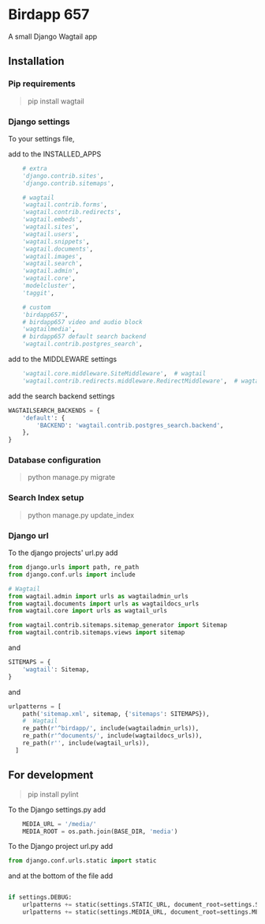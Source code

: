 
# Birdapp 657 #

A small Django Wagtail app

## Installation ###
  
### Pip requirements ###

> pip install wagtail

### Django settings ###

To your settings file,

add to the INSTALLED_APPS

``` Python
    # extra
    'django.contrib.sites',
    'django.contrib.sitemaps',

    # wagtail
    'wagtail.contrib.forms',
    'wagtail.contrib.redirects',
    'wagtail.embeds',
    'wagtail.sites',
    'wagtail.users',
    'wagtail.snippets',
    'wagtail.documents',
    'wagtail.images',
    'wagtail.search',
    'wagtail.admin',
    'wagtail.core',
    'modelcluster',
    'taggit',

    # custom
    'birdapp657',
    # birdapp657 video and audio block
    'wagtailmedia',
    # birdapp657 default search backend
    'wagtail.contrib.postgres_search',

```

add to the  MIDDLEWARE settings

``` python
    'wagtail.core.middleware.SiteMiddleware',  # wagtail
    'wagtail.contrib.redirects.middleware.RedirectMiddleware',  # wagtail
```

add the search backend settings

``` python
WAGTAILSEARCH_BACKENDS = {
    'default': {
        'BACKEND': 'wagtail.contrib.postgres_search.backend',
    },
}
```

### Database configuration ###

> python manage.py migrate

### Search Index setup ###
> python manage.py update_index

### Django url ###

To the django projects' url.py add

``` python
from django.urls import path, re_path
from django.conf.urls import include

# Wagtail
from wagtail.admin import urls as wagtailadmin_urls
from wagtail.documents import urls as wagtaildocs_urls
from wagtail.core import urls as wagtail_urls

from wagtail.contrib.sitemaps.sitemap_generator import Sitemap
from wagtail.contrib.sitemaps.views import sitemap
```
and
``` python
SITEMAPS = {
    'wagtail': Sitemap,
}
```
and
``` python
urlpatterns = [
    path('sitemap.xml', sitemap, {'sitemaps': SITEMAPS}),
    #  Wagtail
    re_path(r'^birdapp/', include(wagtailadmin_urls)),
    re_path(r'^documents/', include(wagtaildocs_urls)),
    re_path(r'', include(wagtail_urls)),
  ]
```

## For development ##

> pip install pylint

To the Django settings.py add

``` python
    MEDIA_URL = '/media/'
    MEDIA_ROOT = os.path.join(BASE_DIR, 'media')
```

To the Django project url.py add

``` python
from django.conf.urls.static import static
```

and at the bottom of the file add

``` python

if settings.DEBUG:
    urlpatterns += static(settings.STATIC_URL, document_root=settings.STATIC_ROOT)
    urlpatterns += static(settings.MEDIA_URL, document_root=settings.MEDIA_ROOT)

```
